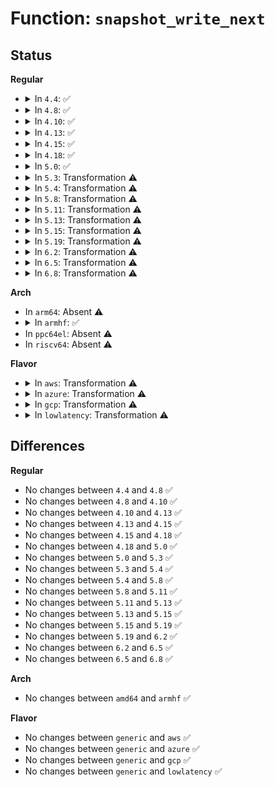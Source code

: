 # Function: <code>snapshot_write_next</code>

## Status
<b>Regular</b>
<ul>
<li>
<details>
<summary>In <code>4.4</code>: ✅</summary>

```c
int snapshot_write_next(struct snapshot_handle *handle);
```

**Collision:** Unique Global

**Inline:** No

**Transformation:** False

**Instances:**

```
In kernel/power/snapshot.c (ffffffff810d2020)
Location: kernel/power/snapshot.c:2469
Inline: False
Direct callers:
  - kernel/power/swap.c:load_image
  - kernel/power/swap.c:load_image_lzo
  - kernel/power/swap.c:load_image_lzo
  - kernel/power/swap.c:swsusp_read
  - kernel/power/user.c:snapshot_write
```
**Symbols:**

```
ffffffff810d2020-ffffffff810d27e1: snapshot_write_next (STB_GLOBAL)
```
</details>
</li>
<li>
<details>
<summary>In <code>4.8</code>: ✅</summary>

```c
int snapshot_write_next(struct snapshot_handle *handle);
```

**Collision:** Unique Global

**Inline:** No

**Transformation:** False

**Instances:**

```
In kernel/power/snapshot.c (ffffffff810d6da0)
Location: kernel/power/snapshot.c:2554
Inline: False
Direct callers:
  - kernel/power/swap.c:swsusp_read
  - kernel/power/swap.c:load_image_lzo
  - kernel/power/swap.c:load_image_lzo
  - kernel/power/swap.c:load_image
  - kernel/power/user.c:snapshot_write
```
**Symbols:**

```
ffffffff810d6da0-ffffffff810d7453: snapshot_write_next (STB_GLOBAL)
```
</details>
</li>
<li>
<details>
<summary>In <code>4.10</code>: ✅</summary>

```c
int snapshot_write_next(struct snapshot_handle *handle);
```

**Collision:** Unique Global

**Inline:** No

**Transformation:** False

**Instances:**

```
In kernel/power/snapshot.c (ffffffff810dd920)
Location: kernel/power/snapshot.c:2576
Inline: False
Direct callers:
  - kernel/power/swap.c:swsusp_read
  - kernel/power/swap.c:load_image_lzo
  - kernel/power/swap.c:load_image_lzo
  - kernel/power/swap.c:load_image
  - kernel/power/user.c:snapshot_write
```
**Symbols:**

```
ffffffff810dd920-ffffffff810ddfd4: snapshot_write_next (STB_GLOBAL)
```
</details>
</li>
<li>
<details>
<summary>In <code>4.13</code>: ✅</summary>

```c
int snapshot_write_next(struct snapshot_handle *handle);
```

**Collision:** Unique Global

**Inline:** No

**Transformation:** False

**Instances:**

```
In kernel/power/snapshot.c (ffffffff810dca10)
Location: kernel/power/snapshot.c:2577
Inline: False
Direct callers:
  - kernel/power/swap.c:swsusp_read
  - kernel/power/swap.c:load_image_lzo
  - kernel/power/swap.c:load_image_lzo
  - kernel/power/swap.c:load_image
  - kernel/power/user.c:snapshot_write
```
**Symbols:**

```
ffffffff810dca10-ffffffff810dd0d5: snapshot_write_next (STB_GLOBAL)
```
</details>
</li>
<li>
<details>
<summary>In <code>4.15</code>: ✅</summary>

```c
int snapshot_write_next(struct snapshot_handle *handle);
```

**Collision:** Unique Global

**Inline:** No

**Transformation:** False

**Instances:**

```
In kernel/power/snapshot.c (ffffffff810e4c30)
Location: kernel/power/snapshot.c:2578
Inline: False
Direct callers:
  - kernel/power/swap.c:swsusp_read
  - kernel/power/swap.c:load_image_lzo
  - kernel/power/swap.c:load_image_lzo
  - kernel/power/swap.c:load_image
  - kernel/power/user.c:snapshot_write
```
**Symbols:**

```
ffffffff810e4c30-ffffffff810e5300: snapshot_write_next (STB_GLOBAL)
```
</details>
</li>
<li>
<details>
<summary>In <code>4.18</code>: ✅</summary>

```c
int snapshot_write_next(struct snapshot_handle *handle);
```

**Collision:** Unique Global

**Inline:** No

**Transformation:** False

**Instances:**

```
In kernel/power/snapshot.c (ffffffff810ec8b0)
Location: kernel/power/snapshot.c:2576
Inline: False
Direct callers:
  - kernel/power/swap.c:swsusp_read
  - kernel/power/swap.c:load_image_lzo
  - kernel/power/swap.c:load_image_lzo
  - kernel/power/swap.c:load_image
  - kernel/power/user.c:snapshot_write
```
**Symbols:**

```
ffffffff810ec8b0-ffffffff810ecf77: snapshot_write_next (STB_GLOBAL)
```
</details>
</li>
<li>
<details>
<summary>In <code>5.0</code>: ✅</summary>

```c
int snapshot_write_next(struct snapshot_handle *handle);
```

**Collision:** Unique Global

**Inline:** No

**Transformation:** False

**Instances:**

```
In kernel/power/snapshot.c (ffffffff810f7f50)
Location: kernel/power/snapshot.c:2577
Inline: False
Direct callers:
  - kernel/power/swap.c:swsusp_read
  - kernel/power/swap.c:load_image_lzo
  - kernel/power/swap.c:load_image_lzo
  - kernel/power/swap.c:load_image
  - kernel/power/user.c:snapshot_write
```
**Symbols:**

```
ffffffff810f7f50-ffffffff810f8617: snapshot_write_next (STB_GLOBAL)
```
</details>
</li>
<li>
<details>
<summary>In <code>5.3</code>: Transformation ⚠️</summary>

```c
int snapshot_write_next(struct snapshot_handle *handle);
```

**Collision:** Unique Global

**Inline:** No

**Transformation:** True

**Instances:**

```
In kernel/power/snapshot.c (0)
Location: kernel/power/snapshot.c:2584
Inline: False
Direct callers:
  - kernel/power/swap.c:swsusp_read
  - kernel/power/swap.c:load_image_lzo
  - kernel/power/swap.c:load_image_lzo
  - kernel/power/swap.c:load_image
  - kernel/power/user.c:snapshot_write
```
**Symbols:**

```
ffffffff811016b4-ffffffff811016c8: snapshot_write_next.cold (STB_LOCAL)
ffffffff81100540-ffffffff81100bf4: snapshot_write_next (STB_GLOBAL)
```
</details>
</li>
<li>
<details>
<summary>In <code>5.4</code>: Transformation ⚠️</summary>

```c
int snapshot_write_next(struct snapshot_handle *handle);
```

**Collision:** Unique Global

**Inline:** No

**Transformation:** True

**Instances:**

```
In kernel/power/snapshot.c (0)
Location: kernel/power/snapshot.c:2591
Inline: False
Direct callers:
  - kernel/power/swap.c:swsusp_read
  - kernel/power/swap.c:load_image_lzo
  - kernel/power/swap.c:load_image_lzo
  - kernel/power/swap.c:load_image
  - kernel/power/user.c:snapshot_write
```
**Symbols:**

```
ffffffff8110dae7-ffffffff8110dafb: snapshot_write_next.cold (STB_LOCAL)
ffffffff8110c9a0-ffffffff8110d054: snapshot_write_next (STB_GLOBAL)
```
</details>
</li>
<li>
<details>
<summary>In <code>5.8</code>: Transformation ⚠️</summary>

```c
int snapshot_write_next(struct snapshot_handle *handle);
```

**Collision:** Unique Global

**Inline:** No

**Transformation:** True

**Instances:**

```
In kernel/power/snapshot.c (0)
Location: kernel/power/snapshot.c:2586
Inline: False
Direct callers:
  - kernel/power/swap.c:swsusp_read
  - kernel/power/swap.c:load_image_lzo
  - kernel/power/swap.c:load_image_lzo
  - kernel/power/swap.c:load_image
  - kernel/power/user.c:snapshot_write
```
**Symbols:**

```
ffffffff81118b02-ffffffff81118b17: snapshot_write_next.cold (STB_LOCAL)
ffffffff81117c20-ffffffff81117ff0: snapshot_write_next (STB_GLOBAL)
```
</details>
</li>
<li>
<details>
<summary>In <code>5.11</code>: Transformation ⚠️</summary>

```c
int snapshot_write_next(struct snapshot_handle *handle);
```

**Collision:** Unique Global

**Inline:** No

**Transformation:** True

**Instances:**

```
In kernel/power/snapshot.c (0)
Location: kernel/power/snapshot.c:2628
Inline: False
Direct callers:
  - kernel/power/swap.c:swsusp_read
  - kernel/power/swap.c:load_image_lzo
  - kernel/power/swap.c:load_image_lzo
  - kernel/power/swap.c:load_image
  - kernel/power/user.c:snapshot_write
```
**Symbols:**

```
ffffffff81bdff99-ffffffff81bdffae: snapshot_write_next.cold (STB_LOCAL)
ffffffff81114060-ffffffff81114430: snapshot_write_next (STB_GLOBAL)
```
</details>
</li>
<li>
<details>
<summary>In <code>5.13</code>: Transformation ⚠️</summary>

```c
int snapshot_write_next(struct snapshot_handle *handle);
```

**Collision:** Unique Global

**Inline:** No

**Transformation:** True

**Instances:**

```
In kernel/power/snapshot.c (0)
Location: kernel/power/snapshot.c:2628
Inline: False
Direct callers:
  - kernel/power/swap.c:swsusp_read
  - kernel/power/swap.c:load_image_lzo
  - kernel/power/swap.c:load_image_lzo
  - kernel/power/swap.c:load_image
  - kernel/power/user.c:snapshot_write
```
**Symbols:**

```
ffffffff81bd1fa0-ffffffff81bd1fb4: snapshot_write_next.cold (STB_LOCAL)
ffffffff81114950-ffffffff81114c74: snapshot_write_next (STB_GLOBAL)
```
</details>
</li>
<li>
<details>
<summary>In <code>5.15</code>: Transformation ⚠️</summary>

```c
int snapshot_write_next(struct snapshot_handle *handle);
```

**Collision:** Unique Global

**Inline:** No

**Transformation:** True

**Instances:**

```
In kernel/power/snapshot.c (0)
Location: kernel/power/snapshot.c:2621
Inline: False
Direct callers:
  - kernel/power/swap.c:swsusp_read
  - kernel/power/swap.c:load_image_lzo
  - kernel/power/swap.c:load_image_lzo
  - kernel/power/swap.c:load_image
  - kernel/power/user.c:snapshot_write
```
**Symbols:**

```
ffffffff81caac57-ffffffff81caac95: snapshot_write_next.cold (STB_LOCAL)
ffffffff81134a90-ffffffff81134de6: snapshot_write_next (STB_GLOBAL)
```
</details>
</li>
<li>
<details>
<summary>In <code>5.19</code>: Transformation ⚠️</summary>

```c
int snapshot_write_next(struct snapshot_handle *handle);
```

**Collision:** Unique Global

**Inline:** No

**Transformation:** True

**Instances:**

```
In kernel/power/snapshot.c (0)
Location: kernel/power/snapshot.c:2625
Inline: False
Direct callers:
  - kernel/power/swap.c:swsusp_read
  - kernel/power/swap.c:load_image_lzo
  - kernel/power/swap.c:load_image_lzo
  - kernel/power/swap.c:load_image
  - kernel/power/user.c:snapshot_write
```
**Symbols:**

```
ffffffff81e5b086-ffffffff81e5b0cb: snapshot_write_next.cold (STB_LOCAL)
ffffffff81156c80-ffffffff8115707d: snapshot_write_next (STB_GLOBAL)
```
</details>
</li>
<li>
<details>
<summary>In <code>6.2</code>: Transformation ⚠️</summary>

```c
int snapshot_write_next(struct snapshot_handle *handle);
```

**Collision:** Unique Global

**Inline:** No

**Transformation:** True

**Instances:**

```
In kernel/power/snapshot.c (0)
Location: kernel/power/snapshot.c:2629
Inline: False
Direct callers:
  - kernel/power/swap.c:swsusp_read
  - kernel/power/swap.c:load_image_lzo
  - kernel/power/swap.c:load_image_lzo
  - kernel/power/swap.c:load_image
  - kernel/power/user.c:snapshot_write
```
**Symbols:**

```
ffffffff82058694-ffffffff820586be: snapshot_write_next.cold (STB_LOCAL)
ffffffff811878c0-ffffffff81187d8e: snapshot_write_next (STB_GLOBAL)
```
</details>
</li>
<li>
<details>
<summary>In <code>6.5</code>: Transformation ⚠️</summary>

```c
int snapshot_write_next(struct snapshot_handle *handle);
```

**Collision:** Unique Global

**Inline:** No

**Transformation:** True

**Instances:**

```
In kernel/power/snapshot.c (0)
Location: kernel/power/snapshot.c:2681
Inline: False
Direct callers:
  - kernel/power/swap.c:swsusp_read
  - kernel/power/swap.c:load_image_lzo
  - kernel/power/swap.c:load_image_lzo
  - kernel/power/swap.c:load_image
  - kernel/power/user.c:snapshot_write
```
**Symbols:**

```
ffffffff820d6e27-ffffffff820d6e51: snapshot_write_next.cold (STB_LOCAL)
ffffffff81198a50-ffffffff81198f1e: snapshot_write_next (STB_GLOBAL)
```
</details>
</li>
<li>
<details>
<summary>In <code>6.8</code>: Transformation ⚠️</summary>

```c
int snapshot_write_next(struct snapshot_handle *handle);
```

**Collision:** Unique Global

**Inline:** No

**Transformation:** True

**Instances:**

```
In kernel/power/snapshot.c (0)
Location: kernel/power/snapshot.c:2778
Inline: False
Direct callers:
  - kernel/power/swap.c:swsusp_read
  - kernel/power/swap.c:load_image_lzo
  - kernel/power/swap.c:load_image_lzo
  - kernel/power/swap.c:load_image
  - kernel/power/user.c:snapshot_write
```
**Symbols:**

```
ffffffff821b20be-ffffffff821b20e8: snapshot_write_next.cold (STB_LOCAL)
ffffffff811a7910-ffffffff811a7f6b: snapshot_write_next (STB_GLOBAL)
```
</details>
</li>
</ul>
<b>Arch</b>
<ul>
<li>
In <code>arm64</code>: Absent ⚠️
</li>
<li>
<details>
<summary>In <code>armhf</code>: ✅</summary>

```c
int snapshot_write_next(struct snapshot_handle *handle);
```

**Collision:** Unique Global

**Inline:** No

**Transformation:** False

**Instances:**

```
In kernel/power/snapshot.c (c03bf4c4)
Location: kernel/power/snapshot.c:2591
Inline: False
Direct callers:
  - kernel/power/swap.c:swsusp_read
  - kernel/power/swap.c:swsusp_read
  - kernel/power/swap.c:load_image_lzo
  - kernel/power/swap.c:load_image_lzo
  - kernel/power/user.c:snapshot_write
```
**Symbols:**

```
c03bf4c4-c03bf818: snapshot_write_next (STB_GLOBAL)
```
</details>
</li>
<li>
In <code>ppc64el</code>: Absent ⚠️
</li>
<li>
In <code>riscv64</code>: Absent ⚠️
</li>
</ul>
<b>Flavor</b>
<ul>
<li>
<details>
<summary>In <code>aws</code>: Transformation ⚠️</summary>

```c
int snapshot_write_next(struct snapshot_handle *handle);
```

**Collision:** Unique Global

**Inline:** No

**Transformation:** True

**Instances:**

```
In kernel/power/snapshot.c (0)
Location: kernel/power/snapshot.c:2590
Inline: False
Direct callers:
  - kernel/power/swap.c:swsusp_read
  - kernel/power/swap.c:load_image_lzo
  - kernel/power/swap.c:load_image_lzo
  - kernel/power/swap.c:load_image
  - kernel/power/user.c:snapshot_write
```
**Symbols:**

```
ffffffff81105d07-ffffffff81105d1b: snapshot_write_next.cold (STB_LOCAL)
ffffffff81104bc0-ffffffff81105274: snapshot_write_next (STB_GLOBAL)
```
</details>
</li>
<li>
<details>
<summary>In <code>azure</code>: Transformation ⚠️</summary>

```c
int snapshot_write_next(struct snapshot_handle *handle);
```

**Collision:** Unique Global

**Inline:** No

**Transformation:** True

**Instances:**

```
In kernel/power/snapshot.c (0)
Location: kernel/power/snapshot.c:2591
Inline: False
Direct callers:
  - kernel/power/swap.c:swsusp_read
  - kernel/power/swap.c:load_image_lzo
  - kernel/power/swap.c:load_image_lzo
  - kernel/power/swap.c:load_image
  - kernel/power/user.c:snapshot_write
```
**Symbols:**

```
ffffffff810f6fa7-ffffffff810f6fbb: snapshot_write_next.cold (STB_LOCAL)
ffffffff810f5e60-ffffffff810f6514: snapshot_write_next (STB_GLOBAL)
```
</details>
</li>
<li>
<details>
<summary>In <code>gcp</code>: Transformation ⚠️</summary>

```c
int snapshot_write_next(struct snapshot_handle *handle);
```

**Collision:** Unique Global

**Inline:** No

**Transformation:** True

**Instances:**

```
In kernel/power/snapshot.c (0)
Location: kernel/power/snapshot.c:2591
Inline: False
Direct callers:
  - kernel/power/swap.c:swsusp_read
  - kernel/power/swap.c:load_image_lzo
  - kernel/power/swap.c:load_image_lzo
  - kernel/power/swap.c:load_image
  - kernel/power/user.c:snapshot_write
```
**Symbols:**

```
ffffffff81103fb7-ffffffff81103fcb: snapshot_write_next.cold (STB_LOCAL)
ffffffff81102e70-ffffffff81103524: snapshot_write_next (STB_GLOBAL)
```
</details>
</li>
<li>
<details>
<summary>In <code>lowlatency</code>: Transformation ⚠️</summary>

```c
int snapshot_write_next(struct snapshot_handle *handle);
```

**Collision:** Unique Global

**Inline:** No

**Transformation:** True

**Instances:**

```
In kernel/power/snapshot.c (0)
Location: kernel/power/snapshot.c:2591
Inline: False
Direct callers:
  - kernel/power/swap.c:swsusp_read
  - kernel/power/swap.c:load_image_lzo
  - kernel/power/swap.c:load_image_lzo
  - kernel/power/swap.c:load_image
  - kernel/power/user.c:snapshot_write
```
**Symbols:**

```
ffffffff8110f3a7-ffffffff8110f3bb: snapshot_write_next.cold (STB_LOCAL)
ffffffff8110e260-ffffffff8110e914: snapshot_write_next (STB_GLOBAL)
```
</details>
</li>
</ul>

## Differences
<b>Regular</b>
<ul>
<li>
No changes between <code>4.4</code> and <code>4.8</code> ✅
</li>
<li>
No changes between <code>4.8</code> and <code>4.10</code> ✅
</li>
<li>
No changes between <code>4.10</code> and <code>4.13</code> ✅
</li>
<li>
No changes between <code>4.13</code> and <code>4.15</code> ✅
</li>
<li>
No changes between <code>4.15</code> and <code>4.18</code> ✅
</li>
<li>
No changes between <code>4.18</code> and <code>5.0</code> ✅
</li>
<li>
No changes between <code>5.0</code> and <code>5.3</code> ✅
</li>
<li>
No changes between <code>5.3</code> and <code>5.4</code> ✅
</li>
<li>
No changes between <code>5.4</code> and <code>5.8</code> ✅
</li>
<li>
No changes between <code>5.8</code> and <code>5.11</code> ✅
</li>
<li>
No changes between <code>5.11</code> and <code>5.13</code> ✅
</li>
<li>
No changes between <code>5.13</code> and <code>5.15</code> ✅
</li>
<li>
No changes between <code>5.15</code> and <code>5.19</code> ✅
</li>
<li>
No changes between <code>5.19</code> and <code>6.2</code> ✅
</li>
<li>
No changes between <code>6.2</code> and <code>6.5</code> ✅
</li>
<li>
No changes between <code>6.5</code> and <code>6.8</code> ✅
</li>
</ul>
<b>Arch</b>
<ul>
<li>
No changes between <code>amd64</code> and <code>armhf</code> ✅
</li>
</ul>
<b>Flavor</b>
<ul>
<li>
No changes between <code>generic</code> and <code>aws</code> ✅
</li>
<li>
No changes between <code>generic</code> and <code>azure</code> ✅
</li>
<li>
No changes between <code>generic</code> and <code>gcp</code> ✅
</li>
<li>
No changes between <code>generic</code> and <code>lowlatency</code> ✅
</li>
</ul>
